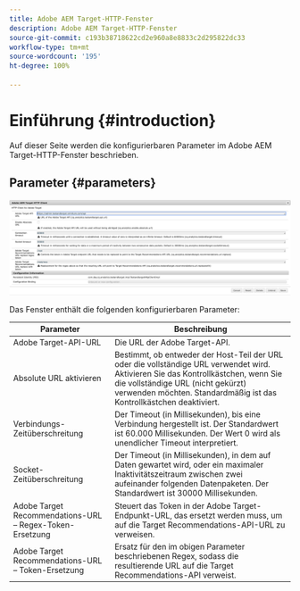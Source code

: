 ```yaml
---
title: Adobe AEM Target-HTTP-Fenster
description: Adobe AEM Target-HTTP-Fenster
source-git-commit: c193b38718622cd2e960a8e8833c2d295822dc33
workflow-type: tm+mt
source-wordcount: '195'
ht-degree: 100%

---
```



# Einführung {#introduction}

Auf dieser Seite werden die konfigurierbaren Parameter im Adobe AEM Target-HTTP-Fenster beschrieben.

## Parameter {#parameters}

![Target-HTTP-Fenster](assets/httpwindow.png "Target-HTTP-Fenster")

Das Fenster enthält die folgenden konfigurierbaren Parameter:

| Parameter | Beschreibung |
|---|---|
| Adobe Target-API-URL | Die URL der Adobe Target-API. |
| Absolute URL aktivieren | Bestimmt, ob entweder der Host-Teil der URL oder die vollständige URL verwendet wird. Aktivieren Sie das Kontrollkästchen, wenn Sie die vollständige URL (nicht gekürzt) verwenden möchten. Standardmäßig ist das Kontrollkästchen deaktiviert. |
| Verbindungs-Zeitüberschreitung | Der Timeout (in Millisekunden), bis eine Verbindung hergestellt ist. Der Standardwert ist 60.000 Millisekunden. Der Wert 0 wird als unendlicher Timeout interpretiert. |
| Socket-Zeitüberschreitung | Der Timeout (in Millisekunden), in dem auf Daten gewartet wird, oder ein maximaler Inaktivitätszeitraum zwischen zwei aufeinander folgenden Datenpaketen. Der Standardwert ist 30000 Millisekunden. |
| Adobe Target Recommendations-URL – Regex-Token-Ersetzung | Steuert das Token in der Adobe Target-Endpunkt-URL, das ersetzt werden muss, um auf die Target Recommendations-API-URL zu verweisen. |
| Adobe Target Recommendations-URL – Token-Ersetzung | Ersatz für den im obigen Parameter beschriebenen Regex, sodass die resultierende URL auf die Target Recommendations-API verweist. |
